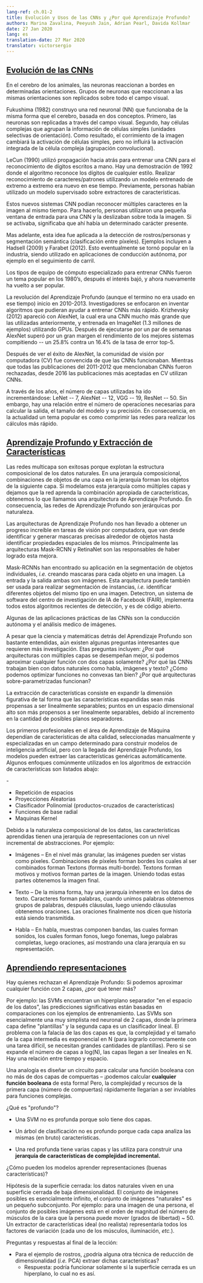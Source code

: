 ```yaml
---
lang-ref: ch.01-2
title: Evolución y Usos de las CNNs y ¿Por qué Aprendizaje Profundo?
authors: Marina Zavalina, Peeyush Jain, Adrian Pearl, Davida Kollmar
date: 27 Jan 2020
lang: es
translation-date: 27 Mar 2020
translator: victorsergio
---
```



## [Evolución de las CNNs](https://www.youtube.com/watch?v=0bMe_vCZo30&t=2965s)

<!--In animal brains, neurons react to edges that are at particular orientations. Groups of neurons that react to the same orientations are replicated over all of the visual field.-->
En el cerebro de los animales, las neuronas reaccionan a bordes en determinadas orientaciones. Grupos de neuronas que reaccionan a las mismas orientaciones son replicados sobre todo el campo visual.

<!--Fukushima (1982) built a neural net (NN) that worked the same way as the brain, based on two concepts. First, neurons are replicated across the visual field. Second, there are complex cells that pool the information from simple cells (orientation-selective units). As a result, the shift of the picture will change the activation of simple cells, but will not influence the integrated activation of the complex cell (convolutional pooling).-->
Fukushima (1982) construyo una red neuronal (NN) que funcionaba de la misma forma que el cerebro, basada en dos conceptos. Primero, las neuronas son replicadas a través del campo visual. Segundo, hay células complejas que agrupan la información de células simples (unidades selectivas de orientación). Como resultado, el corrimiento de la imagen cambiará la activación de células simples, pero no influirá la activación integrada de la célula compleja (agrupación convolucional).

<!--LeCun (1990) used backprop to train a CNN to recognize handwritten digits. There is a demo from 1992 where the algorithm recognizes the digits of any style. Doing character/pattern recognition using a model that is trained end-to-end was new at that time. Previously, people had used feature extractors with a supervised model on top.-->
LeCun (1990) utilizó propagación hacia atrás para entrenar una CNN para el reconocimiento de dígitos escritos a mano. Hay una demostración de 1992 donde el algoritmo reconoce los dígitos de cualquier estilo. Realizar reconocimiento de caracteres/patrones utilizando un modelo entrenado de extremo a extremo era nuevo en ese tiempo. Previamente, personas habían utilizado un modelo supervisado sobre extractores de características.

<!--These new CNN systems could recognize multiple characters in the image at the same time. To do it, people used a small input window for a CNN and swiped it over the whole image. If it activated, it meant there was a particular character present.-->
Estos nuevos sistemas CNN podían reconocer múltiples caracteres en la imagen al mismo tiempo. Para hacerlo, personas utilizaron una pequeña ventana de entrada para una CNN y la deslizaban sobre toda la imagen. Si se activaba, significaba que ahí había un determinado carácter presente.

<!--Later, this idea was applied to faces/people detection and semantic segmentation (pixel-wise classification). Examples include Hadsell (2009) and Farabet (2012). This eventually became popular in industry, used in autonomous driving applications such as lane tracking.-->
Mas adelante, esta idea fue aplicada a la detección de rostros/personas y segmentación semántica (clasificación entre píxeles). Ejemplos incluyen a Hadsell (2009) y Farabet (2012). Esto eventualmente se tornó popular en la industria, siendo utilizado en aplicaciones de conducción autónoma, por ejemplo en el seguimiento de carril.

<!--Special types of hardware to train CNN were a hot topic in the 1980s, then the interest dropped, and now it has become popular again.-->
Los tipos de equipo de cómputo especializado para entrenar CNNs fueron un tema popular en los 1980’s, después el interés bajó, y ahora nuevamente ha vuelto a ser popular.

<!--The deep learning (though the term was not used at that time) revolution started in 2010-2013. Researchers focused on inventing algorithms that could help train large CNNs faster. Krizhevsky (2012) came up with AlexNet, which was a much larger CNN than those used before, and trained it on ImageNet (1.3 million samples) using GPUs. After running for a couple of weeks AlexNet beat the performance of the best competing systems by a large margin -- a 25.8% vs 16.4% top-5 error rate.-->
La revolución del Aprendizaje Profundo (aunque el termino no era usado en ese tiempo) inicio en 2010-2013. Investigadores se enfocaron en inventar algoritmos que pudieran ayudar a entrenar CNNs más rápido. Krizhevsky (2012) apareció con AlexNet, la cual era una CNN mucho más grande que las utilizadas anteriormente, y entrenada en ImageNet (1.3 millones de ejemplos) utilizando GPUs. Después de ejecutarse por un par de semanas AlexNet superó por un gran margen el rendimiento de los mejores sistemas compitiendo -- un 25.8% contra un 16.4% de la tasa de error top-5.

<!--After seeing AlexNet's success, the computer vision (CV) community was convinced that CNNs work. While all papers from 2011-2012 that mentioned CNNs had been rejected, since 2016 most accepted CV papers use CNNs.-->
Después de ver el éxito de AlexNet, la comunidad de visión por computadora (CV) fue convencida de que las CNNs funcionaban. Mientras que todas las publicaciones del 2011-2012 que mencionaban CNNs fueron rechazadas, desde 2016 las publicaciones más aceptadas en CV utilizan CNNs.

<!--Over the years, the number of layers used has been increasing: LeNet -- 7, AlexNet -- 12, VGG -- 19, ResNet -- 50. However, there is a trade-off between the number of operations needed to compute the output, the size of the model, and its accuracy. Thus, a popular topic now is how to compress the networks to make the computations faster.-->
A través de los años, el número de capas utilizadas ha ido incrementándose: LeNet -- 7, AlexNet -- 12, VGG -- 19, ResNet -- 50. Sin embargo, hay una relación entre el número de operaciones necesarias para calcular la salida, el tamaño del modelo y su precisión. En consecuencia, en la actualidad un tema popular es como comprimir las redes para realizar los cálculos más rápido.



## [Aprendizaje Profundo y Extracción de Características](https://www.youtube.com/watch?v=0bMe_vCZo30&t=3955s)

<!--Multilayer networks are successful because they exploit the compositional structure of natural data. In compositional hierarchy,  combinations of objects at one layer in the hierarchy form the objects at the next layer. If we mimic this hierarchy as multiple layers and let the network learn the appropriate combination of features, we get what is called Deep Learning architecture. Thus, Deep Learning networks are hierarchical in nature.-->
Las redes multicapa son exitosas porque explotan la estructura composicional de los datos naturales. En una jerarquía composicional, combinaciones de objetos de una capa en la jerarquía forman los objetos de la siguiente capa. Si modelamos esta jerarquía como múltiples capas y dejamos que la red aprenda la combinación apropiada de características, obtenemos lo que llamamos una arquitectura de Aprendizaje Profundo. En consecuencia, las redes de Aprendizaje Profundo son jerárquicas por naturaleza.

<!--Deep learning architectures have led to an incredible progress in computer vision tasks ranging from identifying and generating accurate masks around the objects to identifying spatial properties of an object. Mask-RCNN and RetinaNet architectures mainly led to this improvement.-->
Las arquitecturas de Aprendizaje Profundo nos han llevado a obtener un progreso increíble en tareas de visión por computadora, que van desde identificar y generar mascaras precisas alrededor de objetos hasta identificar propiedades espaciales de los mismos. Principalmente las arquitecturas Mask-RCNN y RetinaNet son las responsables de haber logrado esta mejora. 

<!--Mask RCNNs have found their use in segmenting individual objects, i.e. creating masks for each object in an image. The input and output are both images. The architecture can also be used to do instance segmentation, i.e. identifying different objects of the same type in an image. Detectron, a Facebook AI Research (FAIR) software system, implements all these state-of-the-art object detection algorithms and is open source.-->
Mask-RCNNs han encontrado su aplicación en la segmentación de objetos individuales, *i.e.* creando mascaras para cada objeto en una imagen. La entrada y la salida ambas son imágenes. Esta arquitectura puede también ser usada para realizar segmentación de instancias, *i.e.* identificar diferentes objetos del mismo tipo en una imagen. Detectron, un sistema de software del centro de investigación de IA de Facebook (FAIR), implementa todos estos algoritmos recientes de detección, y es de código abierto.

<!--Some of the practical applications of CNNs are powering autonomous driving and analysing medical images.-->
Algunas de las aplicaciones prácticas de las CNNs son la conducción autónoma y el análisis medico de imágenes. 

<!--Although the science and mathematics behind deep learning is fairly understood, there are still some interesting questions that require more research. These questions include: Why do architectures with multiple layers perform better, given that we can approximate any function with two layers? Why do CNNs work well with natural data such as speech, images, and text? How are we able to optimize non-convex functions so well? Why do over-parametrised architectures work?-->
A pesar que la ciencia y matemáticas detrás del Aprendizaje Profundo son bastante entendidas, aún existen algunas preguntas interesantes que requieren más investigación. Etas preguntas incluyen: ¿Por qué arquitecturas con múltiples capas se desempeñan mejor, si podemos aproximar cualquier función con dos capas solamente? ¿Por qué las CNNs trabajan bien con datos naturales como habla, imágenes y texto? ¿Cómo podemos optimizar funciones no convexas tan bien? ¿Por qué arquitecturas sobre-parametrizadas funcionan?

<!--Feature extraction consists of expanding the representational dimension such that the expanded features are more likely to be linearly separable; data points in higher dimensional space are more likely to be linearly separable due to the increase in the number of possible separating planes.-->
La extracción de características consiste en expandir la dimensión figurativa de tal forma que las características expandidas sean más propensas a ser linealmente separables; puntos en un espacio dimensional alto son más propensos a ser linealmente separables, debido al incremento en la cantidad de posibles planos separadores.

<!--Earlier machine learning practitioners relied on high quality, hand crafted, and task specific features to build artificial intelligence models, but with the advent of Deep Learning, the models are able to extract the generic features automatically. Some common approaches used in feature extraction algorithms are highlighted below:-->
Los primeros profesionales en el área de Aprendizaje de Máquina dependían de características de alta calidad, seleccionadas manualmente y especializadas en un campo determinado para construir modelos de inteligencia artificial, pero con la llegada del Aprendizaje Profundo, los modelos pueden extraer las características genéricas automáticamente. Algunos enfoques comúnmente utilizados en los algoritmos de extracción de características son listados abajo:

<!--- Space tiling -->
<!--- Random Projections-->
<!--- Polynomial Classifier (feature cross-products)-->
-<!-- Radial basis functions-->
<!--- Kernel Machines-->

-   Repetición de espacios
-   Proyecciones Aleatorias
-   Clasificador Polinomial (productos-cruzados de características)
-   Funciones de base radial
-   Maquinas Kernel

<!--Because of the compositional nature of data, learned features have a hierarchy of representations with increasing level of abstractions. For example:-->
Debido a la naturaleza composicional de los datos, las características aprendidas tienen una jerarquía de representaciones con un nivel incremental de abstracciones. Por ejemplo:

<!---  Images - At the most granular level, images can be thought of as pixels. Combination of pixels constitute edges which when combined forms textons (multi-edge shapes). Textons form motifs and motifs form parts of the image. By combining these parts together we get the final image.-->
-  Imágenes – En el nivel más granular, las imágenes pueden ser vistas como píxeles. Combinaciones de píxeles forman bordes los cuales al ser combinados forman Textons (formas multi-borde). Textons forman motivos y motivos forman partes de la imagen. Uniendo todas estas partes obtenemos la imagen final.
<!---  Text - Similarly, there is an inherent hierarchy in textual data. Characters form words, when we combine words together we get word-groups, then clauses, then by combining clauses we get sentences. Sentences finally tell us what story is being conveyed.-->
-  Texto – De la misma forma, hay una jerarquía inherente en los datos de texto. Caracteres forman palabras, cuando unimos palabras obtenemos grupos de palabras, después cláusulas, luego uniendo cláusulas obtenemos oraciones. Las oraciones finalmente nos dicen que historia está siendo transmitida.
<!---  Speech - In speech, samples compose bands, which compose sounds, which compose phones, then phonemes, then whole words, then sentences, thus showing a clear hierarchy in representation.-->
-  Habla – En habla, muestras componen bandas, las cuales forman sonidos, los cuales forman fonos, luego fonemas, luego palabras completas, luego oraciones, así mostrando una clara jerarquía en su representación.


## [Aprendiendo representaciones](https://www.youtube.com/watch?v=0bMe_vCZo30&t=4767s)

<!--There are those who dismiss Deep Learning: if we can approximate any function with 2 layers, why have more?-->
Hay quienes rechazan el Aprendizaje Profundo: Si podemos aproximar cualquier función con 2 capas, ¿por qué tener más?
<!--For example: SVMs find a separating hyperplane "in the span of the data," meaning predictions are based on comparisons to training examples. SVMs are essentially a very simplistic 2 layer neural net, where the first layer defines "templates" and the second layer is a linear classifier. The problem with 2 layer fallacy is that the complexity and size of the middle layer is exponential in N (to do well with a difficult task, need LOTS of templates). But if you expand the number of layers to log(N), the layers become linear in N. There is a trade-off between time and space.-->
Por ejemplo: las SVMs encuentran un hiperplano separador "en el espacio de los datos", las predicciones significativas están basadas en comparaciones con los ejemplos de entrenamiento. Las SVMs son esencialmente una muy simplista red neuronal de 2 capas, donde la primera capa define "plantillas" y la segunda capa es un clasificador lineal. El problema con la falacia de las dos capas es que, la complejidad y el tamaño de la capa intermedia es exponencial en N (para lograrlo correctamente con una tarea difícil, se necesitan grandes cantidades de plantillas). Pero si se expande el número de capas a log(N), las capas llegan a ser lineales en N. Hay una relación entre tiempo y espacio.

<!--An analogy is designing a circuit to compute a boolean function with no more than two layers of gates - we can compute **any boolean function** this way! But, the complexity and resources of the first layer (number of gates) quickly becomes infeasible for complex functions.-->
Una analogía es diseñar un circuito para calcular una función booleana con no más de dos capas de compuertas – ¡podemos calcular **cualquier función booleana** de esta forma! Pero, la complejidad y recursos de la primera capa (número de compuertas) rápidamente llegarían a ser inviables para funciones complejas.

<!--What is "deep"?-->
¿Qué es "profundo"?

<!--- An SVM isn't deep because it only has two layers-->
-  Una SVM no es profunda porque solo tiene dos capas.
<!--- A classification tree isn't deep because every layer analyses the same (raw) features-->
-  Un árbol de clasificación no es profundo porque cada capa analiza las mismas (en bruto) características.
<!--- A deep network has several layers and uses them to build a **hierarchy of features of increasing complexity**-->
-  Una red profunda tiene varias capas y las utiliza para construir una **jerarquía de características de complejidad incremental.**

<!--How can models learn representations (good features)?-->
¿Cómo pueden los modelos aprender representaciones (buenas características)?

<!--Manifold hypothesis: natural data lives in a low-dimensional manifold. Set of possible images is essentially infinite, set of "natural" images is a tiny subset. For example: for an image of a person, the set of possible images is on the order of magnitude of the number of face muscles they can move (degrees of freedom) ~ 50. An ideal (and unrealistic) feature extractor represents all the factors of variation (each of the muscles, lighting, *etc.*).-->
Hipótesis de la superficie cerrada: los datos naturales viven en una superficie cerrada de baja dimensionalidad. El conjunto de imágenes posibles es esencialmente infinito, el conjunto de imágenes "naturales" es un pequeño subconjunto. Por ejemplo: para una imagen de una persona, el conjunto de posibles imágenes está en el orden de magnitud del número de músculos de la cara que la persona puede mover (grados de libertad) ~ 50. Un extractor de características ideal (no realista) representaría todos los factores de variación (cada uno de los músculos, iluminación, *etc.*).


<!--Q&A from the end of lecture:-->
Preguntas y respuestas al final de la lección:

<!--- For the face example, could some other dimensionality reduction technique (*i.e.* PCA) extract these features?-->
<!--  - Answer: would only work if the manifold surface is a hyperplane, which it is not-->
- Para el ejemplo de rostros, ¿podría alguna otra técnica de reducción de dimensionalidad (*i.e.* PCA) extraer dichas características?
  - Respuesta: podría funcionar solamente si la superficie cerrada es un hiperplano, lo cual no es así.


